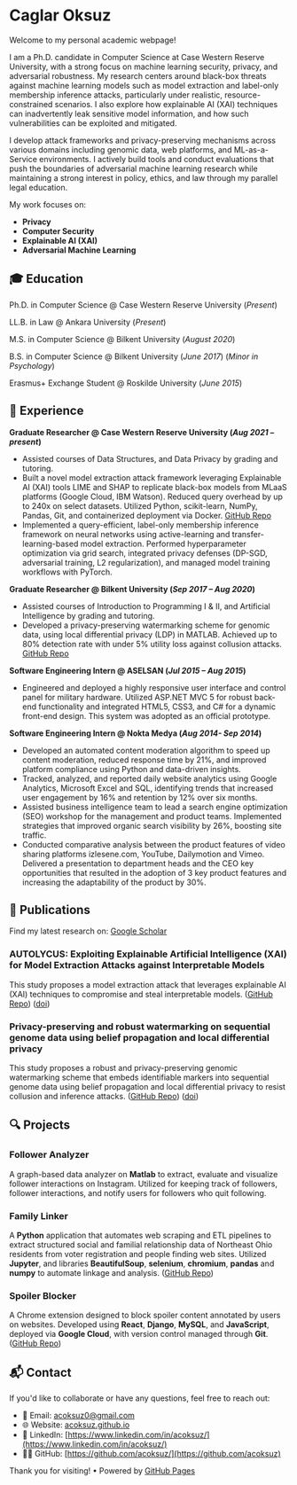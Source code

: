 # Caglar Oksuz

Welcome to my personal academic webpage! 

I am a Ph.D. candidate in Computer Science at Case Western Reserve University, with a strong focus on machine learning security, privacy, and adversarial robustness. My research centers around black-box threats against machine learning models such as model extraction and label-only membership inference attacks, particularly under realistic, resource-constrained scenarios. I also explore how explainable AI (XAI) techniques can inadvertently leak sensitive model information, and how such vulnerabilities can be exploited and mitigated.

I develop attack frameworks and privacy-preserving mechanisms across various domains including genomic data, web platforms, and ML-as-a-Service environments. I actively build tools and conduct evaluations that push the boundaries of adversarial machine learning research while maintaining a strong interest in policy, ethics, and law through my parallel legal education.

My work focuses on:
- **Privacy**
- **Computer Security**
- **Explainable AI (XAI)**
- **Adversarial Machine Learning**



## 🎓 Education

Ph.D. in	Computer Science @ Case Western Reserve University (_Present_)

LL.B. in Law	@ Ankara University	(_Present_)

M.S.  in Computer Science @ Bilkent University (_August 2020_)   

B.S.  in Computer Science @ Bilkent University (_June 2017_) (_Minor in Psychology_)

Erasmus+ Exchange Student @ Roskilde University (_June 2015_)



## 💼 Experience

**Graduate Researcher @ Case Western Reserve University (_Aug 2021 – present_)**  
- Assisted courses of Data Structures, and Data Privacy by grading and tutoring.  
- Built a novel model extraction attack framework leveraging Explainable AI (XAI) tools LIME and SHAP to replicate black-box models from MLaaS platforms (Google Cloud, IBM Watson). Reduced query overhead by up to 240x on select datasets. Utilized Python, scikit-learn, NumPy, Pandas, Git, and containerized deployment via Docker. [GitHub Repo](https://github.com/acoksuz/AUTOLYCUS)  
- Implemented a query-efficient, label-only membership inference framework on neural networks using active-learning and transfer-learning-based model extraction. Performed hyperparameter optimization via grid search, integrated privacy defenses (DP-SGD, adversarial training, L2 regularization), and managed model training workflows with PyTorch.

**Graduate Researcher @ Bilkent University (_Sep 2017 – Aug 2020_)**  
- Assisted courses of Introduction to Programming I & II, and Artificial Intelligence by grading and tutoring.  
- Developed a privacy-preserving watermarking scheme for genomic data, using local differential privacy (LDP) in MATLAB. Achieved up to 80% detection rate with under 5% utility loss against collusion attacks. [GitHub Repo](https://github.com/acoksuz/PPRW_SGD_BPLDP)

**Software Engineering Intern @ ASELSAN (_Jul 2015 – Aug 2015_)**  
- Engineered and deployed a highly responsive user interface and control panel for military hardware. Utilized ASP.NET MVC 5 for robust back-end functionality and integrated HTML5, CSS3, and C# for a dynamic front-end design. This system was adopted as an official prototype.
 
**Software Engineering Intern @ Nokta Medya (_Aug 2014- Sep 2014_)** 
- Developed an automated content moderation algorithm to speed up content moderation, reduced response time by 21%, and improved platform compliance using Python and data-driven insights.  
- Tracked, analyzed, and reported daily website analytics using Google Analytics, Microsoft Excel and SQL, identifying trends that increased user engagement by 16% and retention by 12% over six months.  
- Assisted business intelligence team to lead a search engine optimization (SEO) workshop for the management and product teams. Implemented strategies that improved organic search visibility by 26%, boosting site traffic.  
- Conducted comparative analysis between the product features of video sharing platforms izlesene.com, YouTube, Dailymotion and Vimeo. Delivered a presentation to department heads and the CEO key opportunities that resulted in the adoption of 3 key product features and increasing the adaptability of the product by 30%.



## 🔬 Publications

Find my latest research on: [Google Scholar](https://scholar.google.com/citations?user=bu1zAmcAAAAJ)

### AUTOLYCUS: Exploiting Explainable Artificial Intelligence (XAI) for Model Extraction Attacks against Interpretable Models

This study proposes a model extraction attack that leverages explainable AI (XAI) techniques to compromise and steal interpretable models. ([GitHub Repo](https://github.com/acoksuz/AUTOLYCUS)) ([doi](https://doi.org/10.56553/popets-2024-0137))

### Privacy-preserving and robust watermarking on sequential genome data using belief propagation and local differential privacy

This study proposes a robust and privacy-preserving genomic watermarking scheme that embeds identifiable markers into sequential genome data using belief propagation and local differential privacy to resist collusion and inference attacks. ([GitHub Repo](https://github.com/acoksuz/PPRW_SGD_BPLDP)) ([doi](https://doi.org/10.1093/bioinformatics/btab128))



## 🔍 Projects

### Follower Analyzer

A graph-based data analyzer on **Matlab** to extract, evaluate and visualize follower interactions on Instagram. Utilized for keeping track of followers, follower interactions, and notify users for followers who quit following.    

### Family Linker

A **Python** application that automates web scraping and ETL pipelines to extract structured social and familial relationship data of Northeast Ohio residents from voter registration and people finding web sites. Utilized **Jupyter**, and libraries **BeautifulSoup**, **selenium**, **chromium**, **pandas** and **numpy** to automate linkage and analysis. ([GitHub Repo](https://github.com/acoksuz/LOV))

### Spoiler Blocker

A Chrome extension designed to block spoiler content annotated by users on websites. Developed using **React**, **Django**, **MySQL**, and **JavaScript**, deployed via **Google Cloud**, with version control managed through **Git**. ([GitHub Repo](https://github.com/acoksuz/SpoilerBlocker))



## 📬 Contact
If you'd like to collaborate or have any questions, feel free to reach out:
- 📧 Email:    [acoksuz0@gmail.com](mailto:acoksuz0@gmail.com)
- 🌐 Website:  [acoksuz.github.io](https://acoksuz.github.io)
- 💼 LinkedIn: [https://www.linkedin.com/in/acoksuz/](https://www.linkedin.com/in/acoksuz/)
- 🧑‍💻 GitHub:   [https://github.com/acoksuz/](https://github.com/acoksuz)

  

Thank you for visiting! • Powered by [GitHub Pages](https://pages.github.com/)
